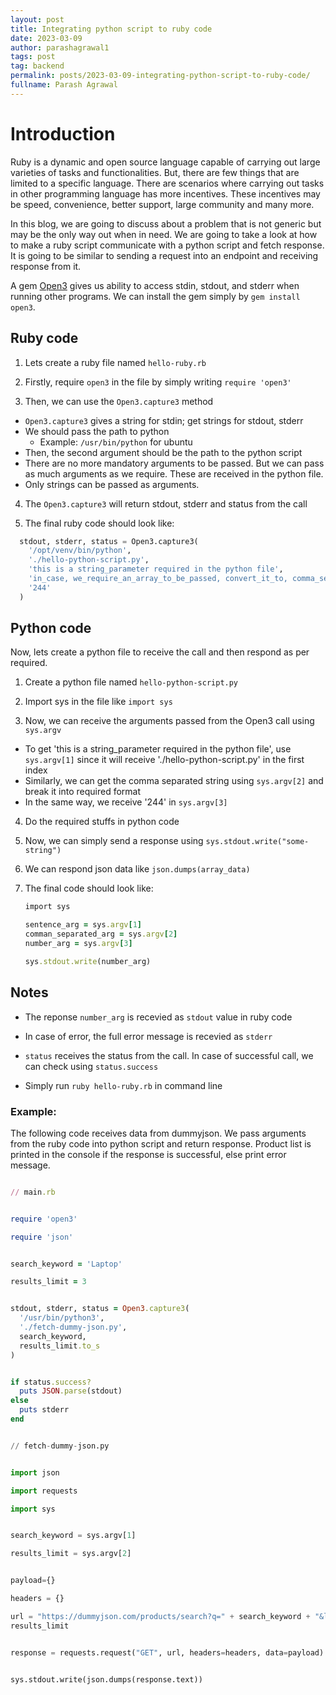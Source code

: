 ```yaml
---
layout: post
title: Integrating python script to ruby code
date: 2023-03-09
author: parashagrawal1
tags: post
tag: backend
permalink: posts/2023-03-09-integrating-python-script-to-ruby-code/
fullname: Parash Agrawal
---
```


# Introduction


Ruby is a dynamic and open source language capable of carrying out large
varieties of tasks and functionalities. But, there are few things that are
limited to a specific language. There are scenarios where carrying out tasks in
other programming language has more incentives. These incentives may be speed,
convenience, better support, large community and many more.


In this blog, we are going to discuss about a problem that is not generic but
may be the only way out when in need. We are going to take a look at how to make
a ruby script communicate with a python script and fetch response. It is going
to be similar to sending a request into an endpoint and receiving response from
it.


A gem [Open3](https://rubygems.org/gems/open3) gives us ability to access stdin,
stdout, and stderr when running other programs. We can install the gem simply by
`gem install open3`.


## Ruby code


1. Lets create a ruby file named `hello-ruby.rb`

2. Firstly, require `open3` in the file by simply writing `require 'open3'`

3. Then, we can use the `Open3.capture3` method
  - `Open3.capture3` gives a string for stdin; get strings for stdout, stderr
  - We should pass the path to python
    - Example: `/usr/bin/python` for ubuntu
  - Then, the second argument should be the path to the python script
  - There are no more mandatory arguments to be passed. But we can pass as much arguments as we require. These are received in the python file.
  - Only strings can be passed as arguments.
4. The `Open3.capture3` will return stdout, stderr and status from the call

5. The final ruby code should look like:


```py
  stdout, stderr, status = Open3.capture3(
    '/opt/venv/bin/python',
    './hello-python-script.py',
    'this is a string_parameter required in the python file',
    'in_case, we_require_an_array_to_be_passed, convert_it_to, comma_separated, string_format',
    '244'
  )
```


## Python code


Now, lets create a python file to receive the call and then respond as per
required.

1. Create a python file named `hello-python-script.py`

2. Import sys in the file like `import sys`

3. Now, we can receive the arguments passed from the Open3 call using `sys.argv`
  - To get 'this is a string_parameter required in the python file', use `sys.argv[1]` since it will receive './hello-python-script.py' in the first index
  - Similarly, we can get the comma separated string using `sys.argv[2]` and break it into required format
  - In the same way, we receive '244' in `sys.argv[3]`
4. Do the required stuffs in python code

5. Now, we can simply send a response using `sys.stdout.write("some-string")`

6. We can respond json data like `json.dumps(array_data)`

7. The final code should look like:

    ```rb
    import sys
    
    sentence_arg = sys.argv[1]
    comman_separated_arg = sys.argv[2]
    number_arg = sys.argv[3]
    
    sys.stdout.write(number_arg)
    ```

## Notes


- The reponse `number_arg` is recevied as `stdout` value in ruby code

- In case of error, the full error message is recevied as `stderr`

- `status` receives the status from the call. In case of successful call, we can
check using `status.success`

- Simply run `ruby hello-ruby.rb` in command line


### Example:


The following code receives data from dummyjson. We pass arguments from the ruby
code into python script and return response. Product list is printed in the
console if the response is successful, else print error message.


```rb

// main.rb


require 'open3'

require 'json'


search_keyword = 'Laptop'

results_limit = 3


stdout, stderr, status = Open3.capture3(
  '/usr/bin/python3',
  './fetch-dummy-json.py',
  search_keyword,
  results_limit.to_s
)


if status.success?
  puts JSON.parse(stdout)
else
  puts stderr
end

```


```py

// fetch-dummy-json.py


import json

import requests

import sys


search_keyword = sys.argv[1]

results_limit = sys.argv[2]


payload={}

headers = {}

url = "https://dummyjson.com/products/search?q=" + search_keyword + "&limit=" +
results_limit


response = requests.request("GET", url, headers=headers, data=payload)


sys.stdout.write(json.dumps(response.text))

```


